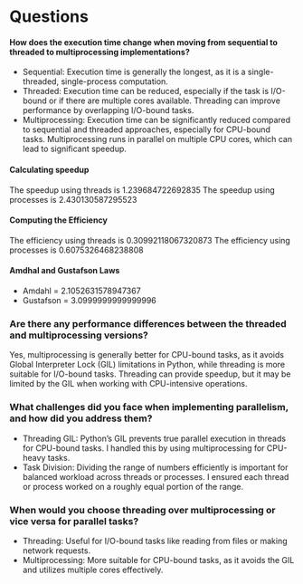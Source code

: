 # Questions

#### How does the execution time change when moving from sequential to threaded to multiprocessing implementations?
- Sequential: Execution time is generally the longest, as it is a single-threaded, single-process computation.
- Threaded: Execution time can be reduced, especially if the task is I/O-bound or if there are multiple cores available. Threading can improve performance by overlapping I/O-bound tasks.
- Multiprocessing: Execution time can be significantly reduced compared to sequential and threaded approaches, especially for CPU-bound tasks. Multiprocessing runs in parallel on multiple CPU cores, which can lead to significant speedup.

#### Calculating speedup
The speedup using threads is 1.239684722692835
The speedup using processes is 2.430130587295523

#### Computing the Efficiency 
The efficiency using threads is 0.30992118067320873
The efficiency using processes is 0.6075326468238808

#### Amdhal and Gustafson Laws
- Amdahl = 2.1052631578947367
- Gustafson = 3.0999999999999996

### Are there any performance differences between the threaded and multiprocessing versions?
Yes, multiprocessing is generally better for CPU-bound tasks, as it avoids Global Interpreter Lock (GIL) limitations in Python, while threading is more suitable for I/O-bound tasks. Threading can provide speedup, but it may be limited by the GIL when working with CPU-intensive operations.

### What challenges did you face when implementing parallelism, and how did you address them?
- Threading GIL: Python’s GIL prevents true parallel execution in threads for CPU-bound tasks. I handled this by using multiprocessing for CPU-heavy tasks.
- Task Division: Dividing the range of numbers efficiently is important for balanced workload across threads or processes. I ensured each thread or process worked on a roughly equal portion of the range.

### When would you choose threading over multiprocessing or vice versa for parallel tasks?
- Threading: Useful for I/O-bound tasks like reading from files or making network requests.
- Multiprocessing: More suitable for CPU-bound tasks, as it avoids the GIL and utilizes multiple cores effectively.

